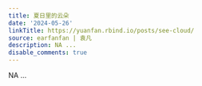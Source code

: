 ```yaml
---
title: 夏日里的云朵
date: '2024-05-26'
linkTitle: https://yuanfan.rbind.io/posts/see-cloud/
source: earfanfan | 袁凡
description: NA ...
disable_comments: true
---
```

NA ...